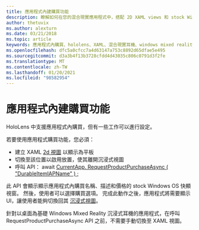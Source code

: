 ```yaml
---
title: 應用程式內建購買功能
description: 瞭解如何在您的混合現實應用程式中，搭配 2D XAML views 和 stock Windows OS 快顯視窗使用應用程式內購買。
author: thetuvix
ms.author: alexturn
ms.date: 03/21/2018
ms.topic: article
keywords: 應用程式內購買、hololens、XAML、混合現實耳機、windows mixed reality 耳機、虛擬實境耳機
ms.openlocfilehash: dfc5a0cfcc7a4d63147a753c8892d65dfae5e495
ms.sourcegitcommit: d3a3b4f13b3728cfdd4d43035c806c0791d3f2fe
ms.translationtype: MT
ms.contentlocale: zh-TW
ms.lasthandoff: 01/20/2021
ms.locfileid: "98582954"
---
```

# <a name="in-app-purchases"></a>應用程式內建購買功能

HoloLens 中支援應用程式內購買，但有一些工作可以進行設定。

若要使用應用程式購買功能，您必須：
* 建立 XAML [2d 視圖](../design/app-views.md) 以顯示為平板
* 切換至該位置以啟用放置，使其離開沉浸式視圖
* 呼叫 API： await [CurrentApp. RequestProductPurchaseAsync ( "DurableItemIAPName" ) ;](/uwp/api/windows.applicationmodel.store.currentapp#Windows_ApplicationModel_Store_CurrentApp_RequestProductPurchaseAsync_System_String_)

此 API 會顯示顯示應用程式內購買名稱、描述和價格的 stock Windows OS 快顯視窗。 然後，使用者可以選擇購買選項。 完成此動作之後，應用程式將需要顯示 UI，讓使用者能夠切換回其 [沉浸式視圖](../design/app-views.md)。

針對以桌面為基礎 Windows Mixed Reality 沉浸式耳機的應用程式，在呼叫 RequestProductPurchaseAsync API 之前，不需要手動切換至 XAML 視圖。